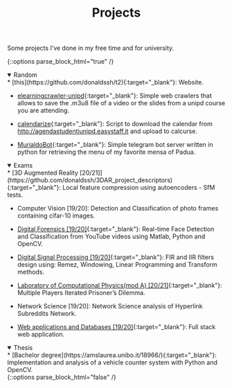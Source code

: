 ﻿---
layout: page
title: "Projects"
permalink: /projects/
---

Some projects I’ve done in my free time and for university.

{::options parse_block_html="true" /}
<details open> 
<summary markdown="span" style="cursor: pointer;display: list-item" class="h3">Random</summary>
* [this](https://github.com/donaldssh/t2){:target="_blank"}: Website.

* [elearningcrawler-unipd](https://github.com/donaldssh/elearningcrawler-unipd){:target="_blank"}: Simple web crawlers that allows to save the .m3u8 file of a video or the slides from a unipd course you are attending. 

* [calendarize](https://github.com/donaldssh/calendarize){:target="_blank"}: Script to download the calendar from http://agendastudentiunipd.easystaff.it and upload to calcurse. 

* [MurialdoBot](https://github.com/donaldssh/MurialdoBot){:target="_blank"}: Simple telegram bot server written in python for retrieving the menu of my favorite mensa of Padua.
</details>

<details open> 
<summary markdown="span" style="cursor: pointer;display: list-item" class="h3">Exams</summary>
* [3D Augmented Reality [20/21]](https://github.com/donaldssh/3DAR_project_descriptors){:target="_blank"}: Local feature compression using autoencoders - SfM tests. 

* Computer Vision [19/20]: Detection and Classification of photo frames containing cifar-10 images.

* [Digital Forensics [19/20]](https://github.com/donaldssh/actors-face-detection){:target="_blank"}: Real-time Face Detection and Classification from YouTube videos using Matlab, Python and OpenCV. 

* [Digital Signal Processing [19/20]](https://github.com/donaldssh/DSP-HW){:target="_blank"}: FIR and IIR filters design using: Remez, Windowing, Linear Programming and Transform methods.

* [Laboratory of Computational Physics(mod A) [20/21]](https://github.com/donaldssh/Iterative-Prisoners-Dilemma){:target="_blank"}: Multiple Players Iterated Prisoner’s Dilemma. 

* Network Science [19/20]: Network Science analysis of Hyperlink Subreddits Network.

* [Web applications and Databases [19/20]](https://github.com/mollylandd/ripperoni-pizzeria){:target="_blank"}: Full stack web application.

</details>

<details open> 
<summary markdown="span" style="cursor: pointer;display: list-item" class="h3">Thesis</summary>
* [Bachelor degree](https://amslaurea.unibo.it/18966/){:target="_blank"}: Implementation and analysis of a vehicle counter system with Python and OpenCV.
</details>
{::options parse_block_html="false" /}







